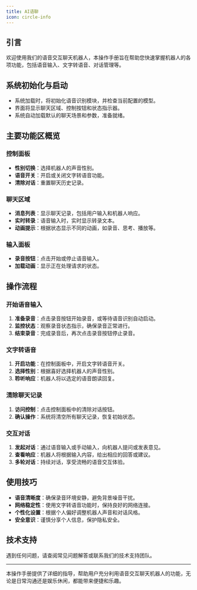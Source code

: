 ```yaml
---
title: AI语聊
icon: circle-info
---
```


## 引言
欢迎使用我们的语音交互聊天机器人，本操作手册旨在帮助您快速掌握机器人的各项功能，包括语音输入、文字转语音、对话管理等。

## 系统初始化与启动
- 系统加载时，将初始化语音识别模块，并检查当前配置的模型。
- 界面将显示聊天区域、控制按钮和状态指示器。
- 系统自动加载默认的聊天场景和参数，准备就绪。

## 主要功能区概览

### 控制面板
- **性别切换**：选择机器人的声音性别。
- **语音开关**：开启或关闭文字转语音功能。
- **清除对话**：重置聊天历史记录。

### 聊天区域
- **消息列表**：显示聊天记录，包括用户输入和机器人响应。
- **实时转录**：语音输入时，实时显示转录文本。
- **动画提示**：根据状态显示不同的动画，如录音、思考、播放等。

### 输入面板
- **录音按钮**：点击开始或停止语音输入。
- **加载动画**：显示正在处理请求的状态。

## 操作流程

### 开始语音输入
1. **准备录音**：点击录音按钮开始录音，或等待语音识别自动启动。
2. **监控状态**：观察录音状态指示，确保录音正常进行。
3. **结束录音**：完成录音后，再次点击录音按钮停止录音。

### 文字转语音
1. **开启功能**：在控制面板中，开启文字转语音开关。
2. **选择性别**：根据喜好选择机器人的声音性别。
3. **聆听响应**：机器人将以选定的语音朗读回复。

### 清除聊天记录
1. **访问控制**：点击控制面板中的清除对话按钮。
2. **确认操作**：系统将清空所有聊天记录，恢复初始状态。

### 交互对话
1. **发起对话**：通过语音输入或手动输入，向机器人提问或发表意见。
2. **查看响应**：机器人将根据输入内容，给出相应的回答或建议。
3. **多轮对话**：持续对话，享受流畅的语音交互体验。

## 使用技巧
- **语音清晰度**：确保录音环境安静，避免背景噪音干扰。
- **网络稳定性**：使用文字转语音功能时，保持良好的网络连接。
- **个性化设置**：根据个人偏好调整机器人声音和对话风格。
- **安全意识**：谨慎分享个人信息，保护隐私安全。

## 技术支持
遇到任何问题，请查阅常见问题解答或联系我们的技术支持团队。

---
本操作手册提供了详细的指导，帮助用户充分利用语音交互聊天机器人的功能，无论是日常沟通还是娱乐休闲，都能带来便捷和乐趣。